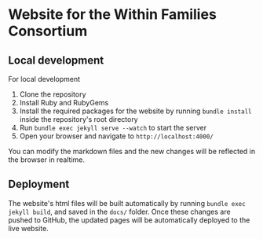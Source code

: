 # Website for the Within Families Consortium


## Local development

For local development

1. Clone the repository
2. Install Ruby and RubyGems
3. Install the required packages for the website by running `bundle install` inside the repository's root directory
4. Run `bundle exec jekyll serve --watch` to start the server
5. Open your browser and navigate to `http://localhost:4000/`

You can modify the markdown files and the new changes will be reflected in the browser in realtime.

## Deployment

The website's html files will be built automatically by running `bundle exec jekyll build`, and saved in the `docs/` folder. Once these changes are pushed to GitHub, the updated pages will be automatically deployed to the live website.


